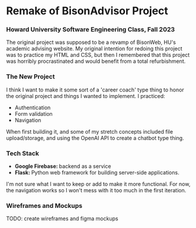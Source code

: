<h1>
  Remake of BisonAdvisor Project 
</h1>
<h3>Howard University Software Engineering Class, Fall 2023</h3>

<p>
  The original project was supposed to be a revamp of BisonWeb, HU's academic advising website. 
  My original intention for redoing this project was to practice my HTML and CSS,
  but then I remembered that this project was horribly procrastinated and would benefit from a total refurbishment.
</p>

<h3>The New Project</h3>

<p>
  I think I want to make it some sort of a 'career coach' type thing to honor the original project and things I wanted to implement. I practiced:
</p>
<ul>
  <li>Authentication</li>
  <li>Form validation</li>
  <li>Navigation</li>
</ul>
<p>
  When first building it, and some of my stretch concepts included file upload/storage, and using the OpenAI API to create a chatbot type thing.
</p>

<h3>Tech Stack</h3>
<ul>
  <li><b>Google Firebase: </b>backend as a service</li>
  <li><b>Flask: </b>Python web framework for building server-side applications.</li>
</ul>
<p>I'm not sure what I want to keep or add to make it more functional. For now, the navigation works so I won't mess with it too much in the first iteration.</p>

<h3>Wireframes and Mockups</h3>
<p>TODO: create wireframes and figma mockups </p>

